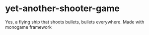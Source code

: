 # yet-another-shooter-game
Yes, a flying ship that shoots bullets, bullets everywhere.
Made with monogame framework
